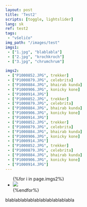 ```yaml
---
layout: post
title: 'Test2'
scripts: [toggle, lightslider]
lang: sk
ref: test2
tags:
 - "všeličo"
img_path: "/images/test"
imgs1:
 - ["1.jpg", "blablabla"]
 - ["2.jpg", "krochkroch"]
 - ["3.jpg", "chrumchrum"]
 
imgs2:
 - ["P1000852.JPG", trekker]
 - ["P1000879.JPG", celebrita]
 - ["P1000884.JPG", bhairab kunda]
 - ["P1000906.JPG", konicky kone]
 - ["P1000914.JPG"]
 - ["P1000852.JPG", trekker]
 - ["P1000879.JPG", celebrita]
 - ["P1000884.JPG", bhairab kunda]
 - ["P1000906.JPG", konicky kone]
 - ["P1000914.JPG"]
 - ["P1000852.JPG", trekker]
 - ["P1000879.JPG", celebrita]
 - ["P1000884.JPG", bhairab kunda]
 - ["P1000906.JPG", konicky kone]
 - ["P1000914.JPG"]
 - ["P1000852.JPG", trekker]
 - ["P1000879.JPG", celebrita]
 - ["P1000884.JPG", bhairab kunda]
 - ["P1000906.JPG", konicky kone]
 - ["P1000914.JPG"]
---
```


<ul id="image-gallery" class="gallery list-unstyled cS-hidden">
    {%for i in page.imgs2%}
        <li data-thumb="{{site.baseurl}}{{page.img_path}}/thumbnails/{{i[0]}}"> 
        <img src="{{site.baseurl}}{{page.img_path}}/{{i[0]}}" />
        </li>
     {%endfor%}
</ul>
blablablablablablablablablablabla
